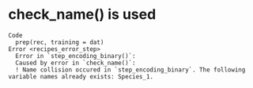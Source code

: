 # check_name() is used

    Code
      prep(rec, training = dat)
    Error <recipes_error_step>
      Error in `step_encoding_binary()`:
      Caused by error in `check_name()`:
      ! Name collision occured in `step_encoding_binary`. The following variable names already exists: Species_1.

